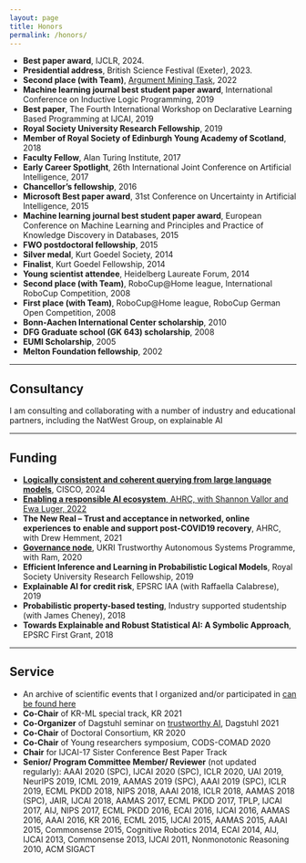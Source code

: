 ```yaml
---
layout: page
title: Honors
permalink: /honors/
---
```


* **Best paper award**, IJCLR, 2024.
* **Presidential address**, British Science Festival (Exeter), 2023.
*   __Second place (with Team)__, [Argument Mining Task](https://twitter.com/InfAtEd/status/1587354045903249408?s=20&t=fM87TKOuilnlFQRuKd1UOA), 2022 
*   __Machine learning journal best student paper award__, International Conference on Inductive Logic Programming, 2019
*   __Best paper__, The Fourth International Workshop on Declarative Learning Based Programming at IJCAI, 2019
*   __Royal Society University Research Fellowship__, 2019
*   __Member of Royal Society of Edinburgh Young Academy of Scotland__, 2018
*   __Faculty Fellow__, Alan Turing Institute, 2017
*   __Early Career Spotlight__, 26th International Joint Conference on Artificial Intelligence, 2017
*   __Chancellor’s fellowship__, 2016
*   __Microsoft Best paper award__, 31st Conference on Uncertainty in Artificial Intelligence, 2015
*   __Machine learning journal best student paper award__, European Conference on Machine Learning and Principles and Practice of Knowledge Discovery in Databases, 2015
*   __FWO postdoctoral fellowship__, 2015
*   __Silver medal__, Kurt Goedel Society, 2014
*   __Finalist__, Kurt Goedel Fellowship, 2014
*   __Young scientist attendee__, Heidelberg Laureate Forum, 2014
*   __Second place (with Team)__, RoboCup@Home league, International RoboCup Competition, 2008
*   __First place (with Team)__, RoboCup@Home league, RoboCup German Open Competition, 2008
*   __Bonn-Aachen International Center scholarship__, 2010
*   __DFG Graduate school (GK 643) scholarship__, 2008
*   __EUMI Scholarship__, 2005
*   __Melton Foundation fellowship__, 2002

* * *

<!-- 
[Selected Talks and Invited Seminars](/talks/)
-------------------------- 
* * * 
--> 

Consultancy 
--------

I am consulting and collaborating with a number of industry and educational partners, including the NatWest Group, on explainable AI 

* * *

Funding 
--------


* **[Logically consistent and coherent querying from large language models](https://medium.com/@vaishakbelle/news-new-collaborative-project-with-cisco-on-large-language-models-b2ed21290e4b)**, CISCO, 2024
*   [**Enabling a responsible AI ecosystem**, AHRC, with Shannon Vallor and Ewa Luger, 2022](https://href.li/?https://www.ed.ac.uk/news/2022/edinburgh-professors-to-lead-ahrc-programme-on-ai)
*   **The New Real – Trust and acceptance in networked, online experiences to enable and support post-COVID19 recovery**, AHRC, with Drew Hemment, 2021
*   [**Governance node**](https://www.ed.ac.uk/informatics/news-events/stories/2020/3-2-million-project-governance-regulation-machines), UKRI Trustworthy Autonomous Systems Programme, with Ram, 2020 
*   __Efficient Inference and Learning in Probabilistic Logical Models__, Royal Society University Research Fellowship,  2019
*    __Explainable AI for credit risk__, EPSRC IAA (with Raffaella Calabrese), 2019
*   __Probabilistic property-based testing__, Industry supported studentship (with James Cheney),  2018
*   __Towards Explainable and Robust Statistical AI: A Symbolic Approach__, EPSRC First Grant,  2018

* * *

Service
-------

*   An archive of scientific events that I  organized and/or participated in [can be found here](/news)
*   __Co-Chair__ of KR-ML special track, KR 2021
*   __Co-Organizer__ of Dagstuhl seminar on [trustworthy AI](https://www.dagstuhl.de/en/program/calendar/semhp/?semnr=22071), Dagstuhl 2021
*   __Co-Chair__ of Doctoral Consortium, KR 2020
*   __Co-Chair__ of Young researchers symposium, CODS-COMAD 2020
*   __Chair__ for IJCAI-17 Sister Conference Best Paper Track
*   **Senior/ Program Committee Member/ Reviewer**  (not updated regularly): AAAI 2020 (SPC), IJCAI 2020 (SPC), ICLR 2020, UAI 2019, NeurIPS 2019, ICML 2019, AAMAS 2019 (SPC), AAAI 2019 (SPC), ICLR 2019, ECML PKDD 2018, NIPS 2018, AAAI 2018, ICLR 2018, AAMAS 2018 (SPC), JAIR, IJCAI 2018, AAMAS 2017, ECML PKDD 2017, TPLP, IJCAI 2017, AIJ, NIPS 2017, ECML PKDD 2016, ECAI 2016, IJCAI 2016, AAMAS 2016, AAAI 2016, KR 2016, ECML 2015, IJCAI 2015, AAMAS 2015, AAAI 2015, Commonsense 2015, Cognitive Robotics 2014, ECAI 2014, AIJ, IJCAI 2013, Commonsense 2013, IJCAI 2011, Nonmonotonic Reasoning 2010, ACM SIGACT
